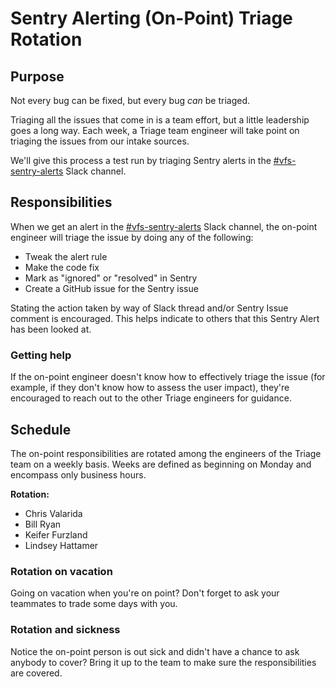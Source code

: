 # Sentry Alerting (On-Point) Triage Rotation

## Purpose
Not every bug can be fixed, but every bug _can_ be triaged.

Triaging all the issues that come in is a team effort, but a little leadership goes a long way. Each week, a Triage team engineer will take point on triaging the issues from our intake sources.

We'll give this process a test run by triaging Sentry alerts in the [#vfs-sentry-alerts](https://dsva.slack.com/channels/vfs-sentry-alerts) Slack channel.

## Responsibilities
When we get an alert in the [#vfs-sentry-alerts](https://dsva.slack.com/channels/vfs-sentry-alerts) Slack channel, the on-point engineer will triage the issue by doing any of the following:

- Tweak the alert rule
- Make the code fix
- Mark as "ignored" or "resolved" in Sentry
- Create a GitHub issue for the Sentry issue

Stating the action taken by way of Slack thread and/or Sentry Issue comment is encouraged. This helps indicate to others that this Sentry Alert has been looked at.

### Getting help
If the on-point engineer doesn't know how to effectively triage the issue (for example, if they don't know how to assess the user impact), they're encouraged to reach out to the other Triage engineers for guidance.


## Schedule
The on-point responsibilities are rotated among the engineers of the Triage team on a weekly basis. Weeks are defined as beginning on Monday and encompass only business hours.

**Rotation:**
- Chris Valarida
- Bill Ryan
- Keifer Furzland
- Lindsey Hattamer

### Rotation on vacation
Going on vacation when you're on point? Don't forget to ask your teammates to trade some days with you.

### Rotation and sickness
Notice the on-point person is out sick and didn't have a chance to ask anybody to cover? Bring it up to the team to make sure the responsibilities are covered.
